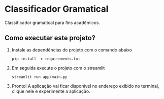 # Classificador Gramatical 

Classificador gramatical para fins acadêmicos.

## Como executar este projeto?

1. Instale as dependências do projeto com o comando abaixo
    ```shell
    pip install -r requirements.txt
    ```
2. Em seguida execute o projeto com o streamlit
    ```shell
    streamlit run app/main.py
    ```
3. Pronto! A aplicação vai ficar disponível no endereço exibido no terminal, clique nele e experimente a aplicação.